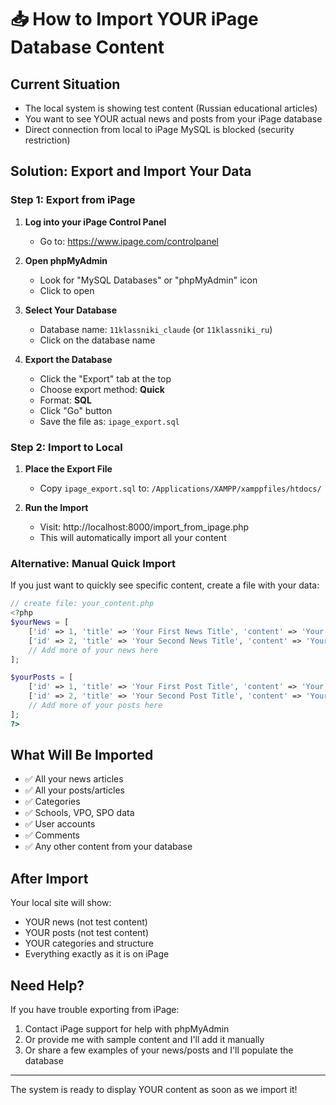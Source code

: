 # 📥 How to Import YOUR iPage Database Content

## Current Situation
- The local system is showing test content (Russian educational articles)
- You want to see YOUR actual news and posts from your iPage database
- Direct connection from local to iPage MySQL is blocked (security restriction)

## Solution: Export and Import Your Data

### Step 1: Export from iPage
1. **Log into your iPage Control Panel**
   - Go to: https://www.ipage.com/controlpanel

2. **Open phpMyAdmin**
   - Look for "MySQL Databases" or "phpMyAdmin" icon
   - Click to open

3. **Select Your Database**
   - Database name: `11klassniki_claude` (or `11klassniki_ru`)
   - Click on the database name

4. **Export the Database**
   - Click the "Export" tab at the top
   - Choose export method: **Quick**
   - Format: **SQL**
   - Click "Go" button
   - Save the file as: `ipage_export.sql`

### Step 2: Import to Local
1. **Place the Export File**
   - Copy `ipage_export.sql` to: `/Applications/XAMPP/xamppfiles/htdocs/`

2. **Run the Import**
   - Visit: http://localhost:8000/import_from_ipage.php
   - This will automatically import all your content

### Alternative: Manual Quick Import

If you just want to quickly see specific content, create a file with your data:

```php
// create file: your_content.php
<?php
$yourNews = [
    ['id' => 1, 'title' => 'Your First News Title', 'content' => 'Your news content...'],
    ['id' => 2, 'title' => 'Your Second News Title', 'content' => 'Your news content...'],
    // Add more of your news here
];

$yourPosts = [
    ['id' => 1, 'title' => 'Your First Post Title', 'content' => 'Your post content...'],
    ['id' => 2, 'title' => 'Your Second Post Title', 'content' => 'Your post content...'],
    // Add more of your posts here
];
?>
```

## What Will Be Imported
- ✅ All your news articles
- ✅ All your posts/articles  
- ✅ Categories
- ✅ Schools, VPO, SPO data
- ✅ User accounts
- ✅ Comments
- ✅ Any other content from your database

## After Import
Your local site will show:
- YOUR news (not test content)
- YOUR posts (not test content)
- YOUR categories and structure
- Everything exactly as it is on iPage

## Need Help?
If you have trouble exporting from iPage:
1. Contact iPage support for help with phpMyAdmin
2. Or provide me with sample content and I'll add it manually
3. Or share a few examples of your news/posts and I'll populate the database

---
The system is ready to display YOUR content as soon as we import it!
